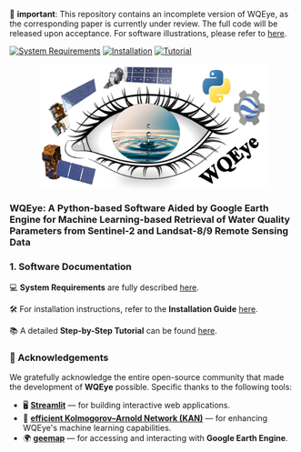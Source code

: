 🛑 **important**: This repository contains an incomplete version of WQEye, as the corresponding paper is currently under review. The full code will be released upon acceptance. For software illustrations, please refer to [here](docs/Step-by-Step.pdf).

[![System Requirements](https://img.shields.io/badge/System%20Requirements-PDF%20Guide-lightgrey)](docs/SystemRequirements.pdf)
[![Installation](https://img.shields.io/badge/Installation-PDF%20Guide-green)](docs/Installation.pdf)
[![Tutorial](https://img.shields.io/badge/Step--by--Step%20Tutorial-PDF%20Guide-blue)](docs/Step-by-Step.pdf)

<p align="center">
  <img src="docs/logo.jpg" alt="WQEye Logo" width="400" style="vertical-align:middle;">
</p>

### WQEye: A Python-based Software Aided by Google Earth Engine for Machine Learning-based Retrieval of Water Quality Parameters from Sentinel-2 and Landsat-8/9 Remote Sensing Data

### 1. Software Documentation

💻 **System Requirements** are fully described [here](docs/SystemRequirements.pdf).

🛠️ For installation instructions, refer to the **Installation Guide** [here](docs/Installation.pdf).

📚 A detailed **Step-by-Step Tutorial** can be found [here](docs/Step-by-Step.pdf).

### 🙏 Acknowledgements

We gratefully acknowledge the entire open-source community that made the development of **WQEye** possible. Specific thanks to the following tools:

- 🖥️ **[Streamlit](https://streamlit.io/)** — for building interactive web applications.  
- 🧠 **[efficient Kolmogorov–Arnold Network (KAN)](https://github.com/Blealtan/efficient-kan)** — for enhancing WQEye's machine learning capabilities.  
- 🌍 **[geemap](https://geemap.org/)** — for accessing and interacting with **Google Earth Engine**.  
